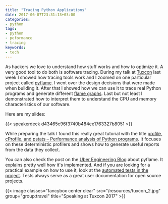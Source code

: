 ```yaml
---
title: "Tracing Python Applications"
date: 2017-06-07T23:31:13+03:00
categories:
- python
tags:
- python
- peformance
- tracing
keywords:
- tech
---
```


As hackers we love to understand how stuff works and how to optimize it. A very good tool to do both is software tracing. During my talk at [Tuxcon](http://tuxcon.mobi/) last week I showed how tracing tools work and I zoomed on one particular project called [pyflame](https://github.com/uber/pyflame). I went over the design decisions that were made when building it. After that I showed how we can use it to trace real Python programs and generate different [flame graphs](http://www.brendangregg.com/flamegraphs.html). Last but not least I demonstrated how to interpret them to understand the CPU and memory characteristics of our software.

Here are my slides:

{{< speakerdeck d43465c96f3740b484ee1763327b8051 >}}

While preparing the talk I found this really great tutorial with the title [profile, cProfile, and pstats – Performance analysis of Python programs](https://pymotw.com/2/profile/). It focuses on these deterministic profilers and shows how to generate useful reports from the data they collect.

You can also check the post on the [Uber Engineering Blog](https://eng.uber.com/pyflame/) about pyflame. It explains pretty well how it's implemented. And if you are looking for a practical example on how to use it, look at the [automated tests in the project](https://github.com/uber/pyflame/tree/master/tests). Tests always serve as a great user documentation for open source projects.

{{< image classes="fancybox center clear" src="/resources/tuxcon_2.jpg" group="group:travel" title="Speaking at Tuxcon 2017" >}}
